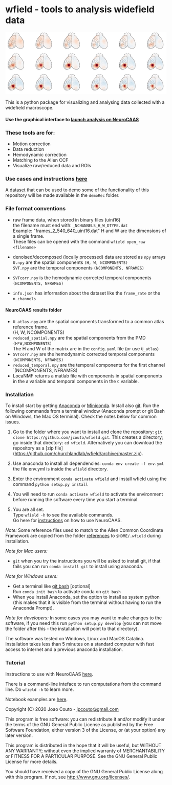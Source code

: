 # wfield - tools to analysis widefield data

![picture](images/timelapse.png)

This is a python package for visualizing and analysing data collected with a widefield macroscope.

#### Use the graphical interface to [launch analysis on NeuroCAAS](usecases.md)

### These tools are for:
  - Motion correction
  - Data reduction
  - Hemodynamic correction
  - Matching to the Allen CCF
  - Visualize raw/reduced data and ROIs

### Use cases and instructions [here](usecases.md)

A [dataset](http://repository.cshl.edu/id/eprint/38599/) that can be used to demo some of the functionality of this repository will be made available in the ``demoRec`` folder.

### File format conventions

  - raw frame data, when stored in binary files (uint16) <br />
    the filename must end with: `_NCHANNELS_H_W_DTYPE.dat` <br />
    Example: "frames_2_540_640_uint16.dat" H and W are the dimensions of a single frame. <br />
    These files can be opened with the command `wfield open_raw <filename>` <br />

  - denoised/decomposed (locally processed) data are stored as `npy` arrays <br /> 
  `U.npy` are the spatial components `(H, W, NCOMPONENTS)` <br />
  `SVT.npy` are the temporal components `(NCOMPONENTS, NFRAMES)` <br />
  
  - `SVTcorr.npy` is the hemodynamic corrected temporal components `(NCOMPONENTS, NFRAMES)`
  
  - `info.json` has information about the dataset like the `frame_rate` or the `n_channels`

#### NeuroCAAS results folder

  - `U_atlas.npy` are the spatial components transformed to a common atlas reference frame. <br />  (H, W, NCOMPONENTS)
  - `reduced_spatial.npy` are the spatial components from the PMD `(H*W,NCOMPONENTS)` <br />
    The H and W of the matrix are in the `config.yaml` file (or use `U_atlas`)
  - `SVTcorr.npy` are the hemodynamic corrected temporal components `(NCOMPONENTS, NFRAMES)`<br />
  - `reduced_temporal.npy` are the temporal components for the first channel `(NCOMPONENTS, NFRAMES)
  - LocaNMF returns a matlab file with components in spatial components in the `A` variable and temporal components in the `C` variable.

### Installation

To install start by getting [Anaconda](https://www.anaconda.com/distribution/#download-section) or [Miniconda](https://docs.conda.io/en/latest/miniconda.html). Install also [git](https://git-scm.com/book/en/v2/Getting-Started-Installing-Git). Run the following commands from a terminal window (Anaconda prompt or git Bash on Windows, the Mac OS terminal). Check the notes below for common issues.

1. Go to the folder where you want to install and clone the repository: ``git clone https://github.com/jcouto/wfield.git``. This creates a directory; go inside that directory: ``cd wfield``. Alternatively you can download the repository as a [zip file] (https://github.com/churchlandlab/wfield/archive/master.zip).

2. Use anaconda to install all dependencies: ``conda env create -f env.yml`` the file env.yml is inside the ``wfield`` directory.

3. Enter the environment ``conda activate wfield`` and install wfield using the command ``python setup.py install``

4. You will need to run `conda activate wfield` to activate the environment before running the software every time you start a terminal.

5. You are all set. <br /> Type ``wfield -h`` to see the available commands. <br /> Go here for [instructions](https://github.com/jcouto/wfield/tree/master/usecases.md) on how to use NeuroCAAS.


*Note:* Some reference files used to match to the Allen Common Coordinate Framework are copied from the folder [references](https://github.com/jcouto/wfield/tree/master/references) to ``$HOME/.wfield`` during installation. 

*Note for Mac users:*

   - ``git`` when you try the instructions you will be asked to install git, if that fails you can run ``conda install git`` to install using anaconda. 

*Note for Windows users:*

   - Get a terminal like [git bash](https://git-scm.com/downloads) [optional] <br />
   Run ``conda init bash`` to activate conda on ``git bash``
   - When you install Anaconda,  set the option to install as system python (this makes that it is visible from the terminal without having to run the Anaconda Prompt).


*Note for developers:* In some cases you may want to make changes to the software, if you need this run ``python setup.py develop`` (you can not move the folder after this - the installation will point to that directory).


The software was tested on Windows, Linux and MacOS Catalina. Installation takes less than 5 minutes on a standard computer with fast access to internet and a previous anaconda installation.

### Tutorial

Instructions to use with NeuroCAAS [here](https://github.com/jcouto/wfield/tree/master/usecases.md).
<br/>

There is a command-line inteface to run computations from the command line. Do `wfield -h` to learn more. <br/> 

Notebook examples are [here](https://github.com/jcouto/wfield/tree/master/notebooks).
<br/>


Copyright (C) 2020 Joao Couto - jpcouto@gmail.com

This program is free software: you can redistribute it and/or modify
it under the terms of the GNU General Public License as published by
the Free Software Foundation, either version 3 of the License, or
(at your option) any later version.

This program is distributed in the hope that it will be useful,
but WITHOUT ANY WARRANTY; without even the implied warranty of
MERCHANTABILITY or FITNESS FOR A PARTICULAR PURPOSE.  See the
GNU General Public License for more details.

You should have received a copy of the GNU General Public License
along with this program.  If not, see <http://www.gnu.org/licenses/>.
